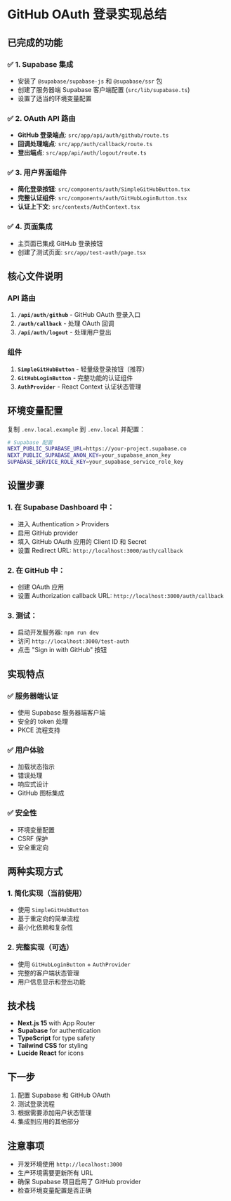 # GitHub OAuth 登录实现总结

## 已完成的功能

### ✅ 1. Supabase 集成
- 安装了 `@supabase/supabase-js` 和 `@supabase/ssr` 包
- 创建了服务器端 Supabase 客户端配置 (`src/lib/supabase.ts`)
- 设置了适当的环境变量配置

### ✅ 2. OAuth API 路由
- **GitHub 登录端点**: `src/app/api/auth/github/route.ts`
- **回调处理端点**: `src/app/auth/callback/route.ts`
- **登出端点**: `src/app/api/auth/logout/route.ts`

### ✅ 3. 用户界面组件
- **简化登录按钮**: `src/components/auth/SimpleGitHubButton.tsx`
- **完整认证组件**: `src/components/auth/GitHubLoginButton.tsx`
- **认证上下文**: `src/contexts/AuthContext.tsx`

### ✅ 4. 页面集成
- 主页面已集成 GitHub 登录按钮
- 创建了测试页面: `src/app/test-auth/page.tsx`

## 核心文件说明

### API 路由
1. **`/api/auth/github`** - GitHub OAuth 登录入口
2. **`/auth/callback`** - 处理 OAuth 回调
3. **`/api/auth/logout`** - 处理用户登出

### 组件
1. **`SimpleGitHubButton`** - 轻量级登录按钮（推荐）
2. **`GitHubLoginButton`** - 完整功能的认证组件
3. **`AuthProvider`** - React Context 认证状态管理

## 环境变量配置

复制 `.env.local.example` 到 `.env.local` 并配置：

```bash
# Supabase 配置
NEXT_PUBLIC_SUPABASE_URL=https://your-project.supabase.co
NEXT_PUBLIC_SUPABASE_ANON_KEY=your_supabase_anon_key
SUPABASE_SERVICE_ROLE_KEY=your_supabase_service_role_key
```

## 设置步骤

### 1. 在 Supabase Dashboard 中：
- 进入 Authentication > Providers
- 启用 GitHub provider
- 填入 GitHub OAuth 应用的 Client ID 和 Secret
- 设置 Redirect URL: `http://localhost:3000/auth/callback`

### 2. 在 GitHub 中：
- 创建 OAuth 应用
- 设置 Authorization callback URL: `http://localhost:3000/auth/callback`

### 3. 测试：
- 启动开发服务器: `npm run dev`
- 访问 `http://localhost:3000/test-auth`
- 点击 "Sign in with GitHub" 按钮

## 实现特点

### ✅ 服务器端认证
- 使用 Supabase 服务器端客户端
- 安全的 token 处理
- PKCE 流程支持

### ✅ 用户体验
- 加载状态指示
- 错误处理
- 响应式设计
- GitHub 图标集成

### ✅ 安全性
- 环境变量配置
- CSRF 保护
- 安全重定向

## 两种实现方式

### 1. 简化实现（当前使用）
- 使用 `SimpleGitHubButton`
- 基于重定向的简单流程
- 最小化依赖和复杂性

### 2. 完整实现（可选）
- 使用 `GitHubLoginButton` + `AuthProvider`
- 完整的客户端状态管理
- 用户信息显示和登出功能

## 技术栈

- **Next.js 15** with App Router
- **Supabase** for authentication
- **TypeScript** for type safety
- **Tailwind CSS** for styling
- **Lucide React** for icons

## 下一步

1. 配置 Supabase 和 GitHub OAuth
2. 测试登录流程
3. 根据需要添加用户状态管理
4. 集成到应用的其他部分

## 注意事项

- 开发环境使用 `http://localhost:3000`
- 生产环境需要更新所有 URL
- 确保 Supabase 项目启用了 GitHub provider
- 检查环境变量配置是否正确